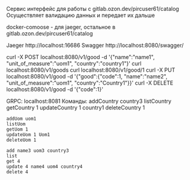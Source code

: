 Сервис интерфейс для работы с gitlab.ozon.dev/pircuser61/catalog
Осуществляет валидацию данных и передает их дальше

docker-comoose - для jaeger, остальное в gitlab.ozon.dev/pircuser61/catalog

Jaeger http://localhost:16686
Swagger http://localhost:8080/swagger/

curl -X POST localhost:8080/v1/good -d '{"name":"name1", "unit_of_measure":"uom1", "country":"country1"}'
curl localhost:8080/v1/goods
curl localhost:8080/v1/good/1
curl -X PUT localhost:8080/v1/good -d '{"good":{"code":1, "name":"name2", "unit_of_measure":"uom1", "country":"Country1"}}'
curl -X DELETE localhost:8080/v1/good -d '{"code":1}'

GRPC: localhost:8081
Команды:
addCountry country3
listCountry
getCountry 1
updateCountry 1 country1
deleteCountry 1

    addUom uom1
    listUom
    getUom 1
    updateUom 1 Uom1
    deleteUom 1

    add name3 uom3 country3
    list
    get 4
    update 4 name4 uom4 country4
    delete 4
